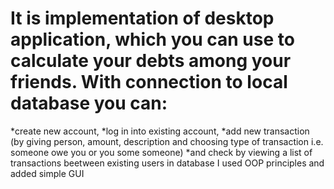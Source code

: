 # It is implementation of desktop application, which you can use to calculate your debts among your friends. With connection to local database you can:
*create new account,
*log in into existing account,
*add new transaction (by giving person, amount, description and choosing type of transaction i.e. someone owe you or you some someone)
*and check by viewing a list of transactions beetween existing users in database
I used OOP principles and added simple GUI 
